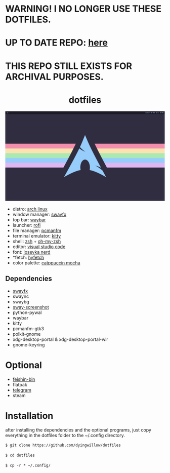# WARNING! I NO LONGER USE THESE DOTFILES.
# UP TO DATE REPO: [here](https://github.com/witchfuneral/dotfiles)
# THIS REPO STILL EXISTS FOR ARCHIVAL PURPOSES.

<h1 align="center">dotfiles</h1>

![screenshot](https://raw.githubusercontent.com/dyingwillow/dotfiles/main/assets/dotfiles.png)

- distro: [arch linux](https://archlinux.org/)
- window manager: [swayfx](https://github.com/WillPower3309/swayfx)
- top bar: [waybar](https://github.com/Alexays/Waybar)
- launcher: [rofi](https://github.com/davatorium/rofi)
- file manager: [pcmanfm](https://archlinux.org/packages/extra/x86_64/pcmanfm-gtk3/)
- terminal emulator: [kitty](https://sw.kovidgoyal.net/kitty/)
- shell: [zsh](https://www.zsh.org/) + [oh-my-zsh](https://ohmyz.sh/)
- editor: [visual studio code](https://github.com/microsoft/vscode)
- font: [iosevka nerd](https://github.com/ryanoasis/nerd-fonts)
- *fetch: [hyfetch](https://github.com/hykilpikonna/hyfetch)
- color palette: [catppuccin mocha](https://github.com/catppuccin/catppuccin)

## Dependencies

- [swayfx](https://aur.archlinux.org/packages/swayfx)
- swaync
- swaybg
- [sway-screenshot](https://aur.archlinux.org/packages/sway-screenshot)
- python-pywal
- waybar
- kitty
- pcmanfm-gtk3
- polkit-gnome
- xdg-desktop-portal & xdg-desktop-portal-wlr
- gnome-keyring

# Optional
- [feishin-bin](https://aur.archlinux.org/packages/feishin-bin)
- flatpak
- [telegram](https://desktop.telegram.org/)
- steam

# Installation

after installing the dependencies and the optional programs, just copy everything in the dotfiles folder to the ~/.config directory.

```
$ git clone https://github.com/dyingwillow/dotfiles

$ cd dotfiles

$ cp -r * ~/.config/ 
```
